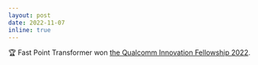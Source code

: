 ```yaml
---
layout: post
date: 2022-11-07
inline: true
---
```


:trophy: Fast Point Transformer won [the Qualcomm Innovation Fellowship 2022](https://www.qualcomm.com/research/university-relations/innovation-fellowship/2022-south-korea).
